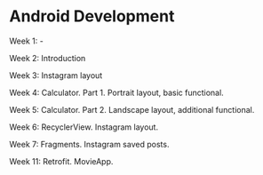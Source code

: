 # Android Development

Week 1: -

Week 2: 
Introduction

Week 3: Instagram layout

Week 4: Calculator. Part 1. Portrait layout, basic functional.

Week 5: Calculator. Part 2. Landscape layout, additional functional.

Week 6: RecyclerView. Instagram layout.

Week 7: Fragments. Instagram saved posts.

Week 11: Retrofit. MovieApp.
